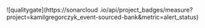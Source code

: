 ![qualitygate](https://sonarcloud
.io/api/project_badges/measure?project=kamilgregorczyk_event-sourced-bank&metric=alert_status)
